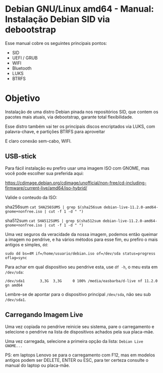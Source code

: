 # Debian GNU/Linux amd64 - Manual: Instalação Debian SID via debootstrap

Esse manual cobre os seguintes principais pontos:

- SID
- UEFI / GRUB
- WIFI
- Bluetooth
- LUKS
- BTRFS

# Objetivo
  Instalação de uma distro Debian pinada nos repositórios SID, que contem os pacotes mais atuais, via debootstrap, garante total flexibilidade.
  
  Esse distro também vai ter os principais discos encriptados via LUKS, com palavra-chave, e partições BTRFS para aproveitar 
  
  E claro conexão sem-cabo, WIFI.

## USB-stick 
  Para fácil instalação eu prefiro usar uma imagem ISO com GNOME, mas você pode escolher sua preferida aqui:
  
  https://cdimage.debian.org/cdimage/unofficial/non-free/cd-including-firmware/current-live/amd64/iso-hybrid/

  Valide o conteudo da ISO:
  
  sha256sum
  `cat SHA256SUMS | grep $(sha256sum debian-live-11.2.0-amd64-gnome+nonfree.iso | cut -f 1 -d " ")`

  sha512sum
  `cat SHA512SUMS | grep $(sha512sum debian-live-11.2.0-amd64-gnome+nonfree.iso | cut -f 1 -d " ")`

  Uma vez seguros da veracidade da nossa imagem, podemos então queimar a imagem no pendrive, e ha vários métodos para esse fim, eu prefiro o mais antigos e simples, `dd`:
  
  `sudo dd bs=4M if=/home/usuario/debian.iso of=/dev/sda status=progress oflag=sync`

  Para achar em qual dispositivo seu pendrive esta, use `df -h`, o meu esta em `/dev/sda`:
  
  `/dev/sda1       3,3G  3,3G     0 100% /media/easbarba/d-live nf 11.2.0 gn amd64`

  Lembre-se de apontar para o dispositivo principal `/dev/sda`, não seu sub `/dev/sda1`.

## Carregando Imagem Live
  Uma vez copiada no pendrive reinicie seu sistema, pare o carregamento e selecione o pendrive na lista de dispositivos achados pela sua placa-mãe.
  
  Uma vez carregada, selecione a primeira opção da lista: `Debian Live GNOME...`

  PS: em laptops Lenovo se para o carregamento com F12, mas em modelos antigos podem ser DELETE, ENTER ou ESC, para ter certeza consulte o manual do laptop ou placa-mãe.

